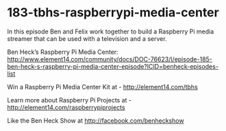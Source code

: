 # 183-tbhs-raspberrypi-media-center

In this episode Ben and Felix work together to build a Raspberry Pi media streamer that can be used with a television and a server.

Ben Heck’s Raspberry Pi Media Center: http://www.element14.com/community/docs/DOC-76623/l/episode-185-ben-heck-s-raspberry-pi-media-center-episode?ICID=benheck-episodes-list

Win a Raspberry Pi Media Center Kit at - http://element14.com/tbhs

Learn more about Raspberry Pi Projects at - http://element14.com/raspberrypiprojects

Like the Ben Heck Show at http://facebook.com/benheckshow
